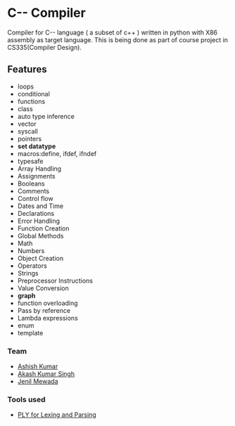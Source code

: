 # C-- Compiler
Compiler for C-- language ( a subset of c++ ) written in python with X86 assembly as target language. This is being done as part of course project in CS335(Compiler Design).

## Features
- loops
- conditional
- functions
- class
- auto type inference
- vector
- syscall
- pointers
- **set datatype**
- macros:define, ifdef, ifndef
- typesafe
- Array Handling
- Assignments
- Booleans
- Comments
- Control flow
- Dates and Time
- Declarations
- Error Handling
- Function Creation
- Global Methods
- Math
- Numbers
- Object Creation
- Operators
- Strings
- Preprocessor Instructions
- Value Conversion
- **graph**
- function overloading
- Pass by reference
- Lambda expressions
- enum
- template

### Team
 - [Ashish Kumar](https://github.com/aasis21)
 - [Akash Kumar Singh](https://github.com/akashks1998)
 - [Jenil Mewada](https://github.com/Jenil2910)

### Tools used
 - [PLY for Lexing and Parsing](http://www.dabeaz.com/ply/)
